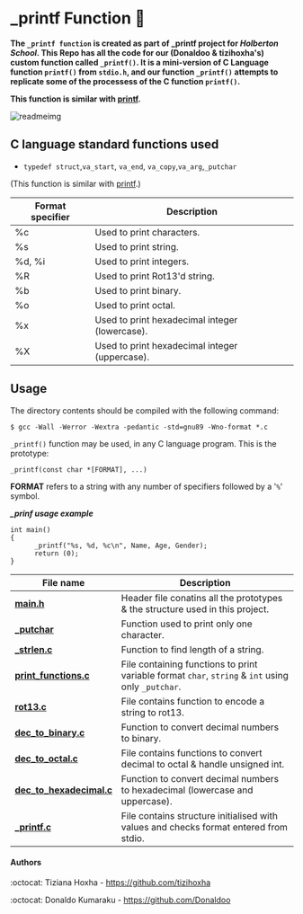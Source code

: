 # _printf Function :page_facing_up:

**The `_printf function` is created as part of _printf project for *Holberton School*. This Repo has all the code for our (Donaldoo & tizihoxha's) custom function called `_printf()`. It is a mini-version of C Language function `printf()` from `stdio.h`, and our function `_printf()` attempts to replicate some of the processess of the C function `printf()`.**

**This function is similar with [printf](https://man7.org/linux/man-pages/man3/printf.3.html).**


![readmeimg](https://user-images.githubusercontent.com/105612348/178147502-ac822223-7776-4f8d-adf9-029d7616004a.png)


## C language standard functions used

* ``typedef struct``,``va_start``, ``va_end``, ``va_copy``,``va_arg``,``_putchar``



(This function is similar with [printf](https://man7.org/linux/man-pages/man3/printf.3.html).)

Format specifier | Description
--- | ---
%c | Used to print characters.
%s | Used to print string.
%d, %i | Used to print integers.
%R | Used to print Rot13'd string.
%b | Used to print binary.
%o | Used to print octal.
%x | Used to print hexadecimal integer (lowercase).
%X | Used to print hexadecimal integer (uppercase).


## Usage

The directory contents should be compiled with the following command:

```
$ gcc -Wall -Werror -Wextra -pedantic -std=gnu89 -Wno-format *.c

```

`_printf()` function may be used, in any C language program.  This is the
prototype:

```
_printf(const char *[FORMAT], ...)
```

__FORMAT__ refers to a string with any number of specifiers followed by a '`%`'
symbol. 

 ***_prinf usage example***
```
int main()
{
      _printf("%s, %d, %c\n", Name, Age, Gender);
      return (0);
} 
```

**File name** | **Description**
---- | ----
**[main.h](https://github.com/Donaldoo/holbertonschool-printf/blob/main/main.h)** | Header file conatins all the prototypes & the structure used in this project.
**[_putchar](https://github.com/Donaldoo/holbertonschool-printf/blob/main/_putchar.c)** | Function used to print only one character.
**[_strlen.c](https://github.com/Donaldoo/holbertonschool-printf/blob/main/_strlen.c)** | Function to find length of a string.
**[print_functions.c](https://github.com/Donaldoo/holbertonschool-printf/blob/main/print_functions.c)** | File containing functions to print variable format `char`, `string` & `int` using only `_putchar`.
**[rot13.c](https://github.com/Donaldoo/holbertonschool-printf/blob/main/rot13.c)** | File contains function to encode a string to rot13.
**[dec_to_binary.c](https://github.com/Donaldoo/holbertonschool-printf/blob/main/dec_to_binary.c)** | Function to convert decimal numbers to binary.
**[dec_to_octal.c](https://github.com/Donaldoo/holbertonschool-printf/blob/main/dec_to_octal.c)** | File contains functions to convert decimal to octal & handle unsigned int.
**[dec_to_hexadecimal.c](https://github.com/Donaldoo/holbertonschool-printf/blob/main/dec_to_hexadecimal.c)** | Function to convert decimal numbers to hexadecimal (lowercase and uppercase).
**[_printf.c](https://github.com/Donaldoo/holbertonschool-printf/blob/main/_printf.c)** | File contains structure initialised with values and checks format entered from stdio.

#### Authors

:octocat: Tiziana Hoxha - https://github.com/tizihoxha

:octocat: Donaldo Kumaraku - https://github.com/Donaldoo

